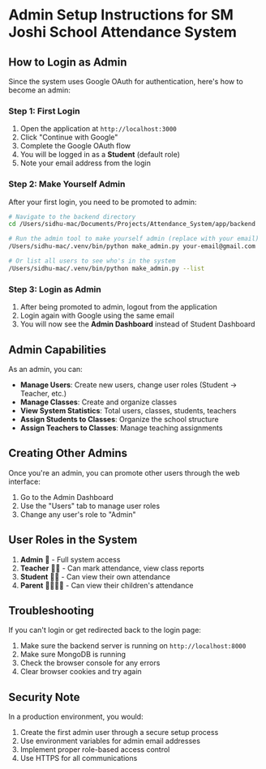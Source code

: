 # Admin Setup Instructions for SM Joshi School Attendance System

## How to Login as Admin

Since the system uses Google OAuth for authentication, here's how to become an admin:

### Step 1: First Login
1. Open the application at `http://localhost:3000`
2. Click "Continue with Google"
3. Complete the Google OAuth flow
4. You will be logged in as a **Student** (default role)
5. Note your email address from the login

### Step 2: Make Yourself Admin
After your first login, you need to be promoted to admin:

```bash
# Navigate to the backend directory
cd /Users/sidhu-mac/Documents/Projects/Attendance_System/app/backend

# Run the admin tool to make yourself admin (replace with your email)
/Users/sidhu-mac/.venv/bin/python make_admin.py your-email@gmail.com

# Or list all users to see who's in the system
/Users/sidhu-mac/.venv/bin/python make_admin.py --list
```

### Step 3: Login as Admin
1. After being promoted to admin, logout from the application
2. Login again with Google using the same email
3. You will now see the **Admin Dashboard** instead of Student Dashboard

## Admin Capabilities

As an admin, you can:
- **Manage Users**: Create new users, change user roles (Student → Teacher, etc.)
- **Manage Classes**: Create and organize classes
- **View System Statistics**: Total users, classes, students, teachers
- **Assign Students to Classes**: Organize the school structure
- **Assign Teachers to Classes**: Manage teaching assignments

## Creating Other Admins

Once you're an admin, you can promote other users through the web interface:
1. Go to the Admin Dashboard
2. Use the "Users" tab to manage user roles
3. Change any user's role to "Admin"

## User Roles in the System

1. **Admin** 👑 - Full system access
2. **Teacher** 👩‍🏫 - Can mark attendance, view class reports
3. **Student** 👨‍🎓 - Can view their own attendance
4. **Parent** 👨‍👩‍👧‍👦 - Can view their children's attendance

## Troubleshooting

If you can't login or get redirected back to the login page:
1. Make sure the backend server is running on `http://localhost:8000`
2. Make sure MongoDB is running
3. Check the browser console for any errors
4. Clear browser cookies and try again

## Security Note

In a production environment, you would:
1. Create the first admin user through a secure setup process
2. Use environment variables for admin email addresses
3. Implement proper role-based access control
4. Use HTTPS for all communications